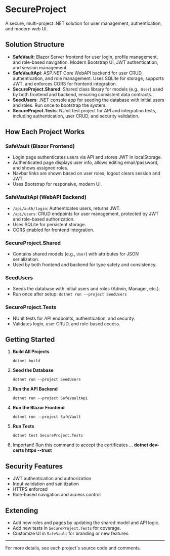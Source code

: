 # SecureProject

A secure, multi-project .NET solution for user management, authentication, and modern web UI.

## Solution Structure

- **SafeVault**: Blazor Server frontend for user login, profile management, and role-based navigation. Modern Bootstrap UI, JWT authentication, and session management.
- **SafeVaultApi**: ASP.NET Core WebAPI backend for user CRUD, authentication, and role management. Uses SQLite for storage, supports JWT, and enforces CORS for frontend integration.
- **SecureProject.Shared**: Shared class library for models (e.g., `User`) used by both frontend and backend, ensuring consistent data contracts.
- **SeedUsers**: .NET console app for seeding the database with initial users and roles. Run once to bootstrap the system.
- **SecureProject.Tests**: NUnit test project for API and integration tests, including authentication, user CRUD, and security validation.

## How Each Project Works

### SafeVault (Blazor Frontend)
- Login page authenticates users via API and stores JWT in localStorage.
- Authenticated page displays user info, allows editing email/password, and shows assigned roles.
- Navbar links are shown based on user roles; logout clears session and JWT.
- Uses Bootstrap for responsive, modern UI.

### SafeVaultApi (WebAPI Backend)
- `/api/auth/login`: Authenticates users, returns JWT.
- `/api/users`: CRUD endpoints for user management, protected by JWT and role-based authorization.
- Uses SQLite for persistent storage.
- CORS enabled for frontend integration.

### SecureProject.Shared
- Contains shared models (e.g., `User`) with attributes for JSON serialization.
- Used by both frontend and backend for type safety and consistency.

### SeedUsers
- Seeds the database with initial users and roles (Admin, Manager, etc.).
- Run once after setup: `dotnet run --project SeedUsers`

### SecureProject.Tests
- NUnit tests for API endpoints, authentication, and security.
- Validates login, user CRUD, and role-based access.

## Getting Started

1. **Build All Projects**
   ```
   dotnet build
   ```
2. **Seed the Database**
   ```
   dotnet run --project SeedUsers
   ```
3. **Run the API Backend**
   ```
   dotnet run --project SafeVaultApi
   ```
4. **Run the Blazor Frontend**
   ```
   dotnet run --project SafeVault
   ```
5. **Run Tests**
   ```
   dotnet test SecureProject.Tests
   ```
6. Important! Run this command to accept the certificates
   ...
   **dotnet dev-certs https --trust**

## Security Features
- JWT authentication and authorization
- Input validation and sanitization
- HTTPS enforced
- Role-based navigation and access control

## Extending
- Add new roles and pages by updating the shared model and API logic.
- Add new tests in `SecureProject.Tests` for coverage.
- Customize UI in `SafeVault` for branding or new features.

---

For more details, see each project's source code and comments.
